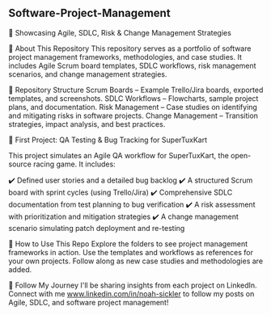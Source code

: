 ## Software-Project-Management
🚀 Showcasing Agile, SDLC, Risk & Change Management Strategies

📌 About This Repository
This repository serves as a portfolio of software project management frameworks, methodologies, and case studies. It includes Agile Scrum board templates, SDLC workflows, risk management scenarios, and change management strategies.

📂 Repository Structure
Scrum Boards – Example Trello/Jira boards, exported templates, and screenshots.
SDLC Workflows – Flowcharts, sample project plans, and documentation.
Risk Management – Case studies on identifying and mitigating risks in software projects.
Change Management – Transition strategies, impact analysis, and best practices.

📌 First Project: QA Testing & Bug Tracking for SuperTuxKart

This project simulates an Agile QA workflow for SuperTuxKart, the open-source racing game. It includes:

✔️ Defined user stories and a detailed bug backlog
✔️ A structured Scrum board with sprint cycles (using Trello/Jira)
✔️ Comprehensive SDLC documentation from test planning to bug verification
✔️ A risk assessment with prioritization and mitigation strategies
✔️ A change management scenario simulating patch deployment and re-testing

🚀 How to Use This Repo
Explore the folders to see project management frameworks in action.
Use the templates and workflows as references for your own projects.
Follow along as new case studies and methodologies are added.

📢 Follow My Journey
I'll be sharing insights from each project on LinkedIn. Connect with me www.linkedin.com/in/noah-sickler to follow my posts on Agile, SDLC, and software project management!
